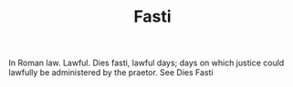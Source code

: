 ---
title: Fasti
letter: F
permalink: "/definitions/bld-fasti.html"
body: In Roman law. Lawful. Dies fasti, lawful days; days on which justice could lawfully
  be administered by the praetor. See Dies Fasti
published_at: '2018-07-07'
source: Black's Law Dictionary 2nd Ed (1910)
layout: post
---